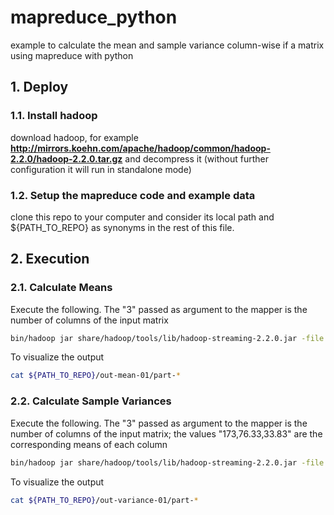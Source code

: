 mapreduce_python
================

example to calculate the mean and sample variance column-wise if a matrix using mapreduce with python 

## 1. Deploy
### 1.1. Install hadoop
download hadoop, for example **http://mirrors.koehn.com/apache/hadoop/common/hadoop-2.2.0/hadoop-2.2.0.tar.gz** and decompress it (without further configuration it will run in standalone mode)

### 1.2. Setup the mapreduce code and example data
clone this repo to your computer and consider its local path and ${PATH_TO_REPO} as synonyms in the rest of this file.


## 2. Execution

### 2.1. Calculate Means
Execute the following. The "3" passed as argument to the mapper is the number of columns of the input matrix
```bash
bin/hadoop jar share/hadoop/tools/lib/hadoop-streaming-2.2.0.jar -file ${PATH_TO_REPO}/pearson_mean_mapper.py -mapper "./pearson_mean_mapper.py 3" -file ${PATH_TO_REPO}/pearson_mean_reducer.py -reducer "./pearson_mean_reducer.py"  -input ${PATH_TO_REPO}/input -output ${PATH_TO_REPO}/out-mean-01
```

To visualize the output <br>

```bash
cat ${PATH_TO_REPO}/out-mean-01/part-*
```




### 2.2. Calculate Sample Variances
Execute the following. The "3" passed as argument to the mapper is the number of columns of the input matrix; the values "173,76.33,33.83" are the corresponding means of each column
```bash
bin/hadoop jar share/hadoop/tools/lib/hadoop-streaming-2.2.0.jar -file ${PATH_TO_REPO}/pearson_variance_mapper.py -mapper "./pearson_variance_mapper.py 3 173,76.33,33.83" -file ${PATH_TO_REPO}/pearson_variance_reducer.py -reducer "./pearson_variance_reducer.py "  -input ${PATH_TO_REPO}/input -output ${PATH_TO_REPO}/out-variance-01
```

To visualize the output <br>

```bash
cat ${PATH_TO_REPO}/out-variance-01/part-*
```

